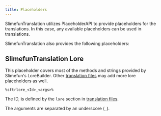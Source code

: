 ```yaml
---
title: Placeholders
---
```


SlimefunTranslation utilizes PlaceholderAPI to provide placeholders for the translations. In this case, any available placeholders can be used in translations.

SlimefunTranslation also provides the following placeholders:

## SlimefunTranslation Lore

This placeholder covers most of the methods and strings provided by Slimefun's LoreBuilder. Other [translation files](/slimefun-translation/config/translations) may add more lore placeholders as well.

`%sftrlore_<Id>_<args>%`

The ID, is defined by the `lore` section in [translation files](/slimefun-translation/config/translations).

The arguments are separated by an underscore (`_`).
